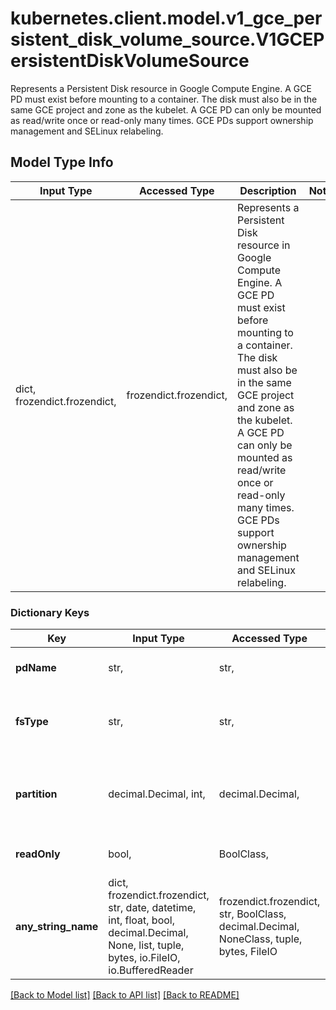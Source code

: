 # kubernetes.client.model.v1_gce_persistent_disk_volume_source.V1GCEPersistentDiskVolumeSource

Represents a Persistent Disk resource in Google Compute Engine.  A GCE PD must exist before mounting to a container. The disk must also be in the same GCE project and zone as the kubelet. A GCE PD can only be mounted as read/write once or read-only many times. GCE PDs support ownership management and SELinux relabeling.

## Model Type Info
Input Type | Accessed Type | Description | Notes
------------ | ------------- | ------------- | -------------
dict, frozendict.frozendict,  | frozendict.frozendict,  | Represents a Persistent Disk resource in Google Compute Engine.  A GCE PD must exist before mounting to a container. The disk must also be in the same GCE project and zone as the kubelet. A GCE PD can only be mounted as read/write once or read-only many times. GCE PDs support ownership management and SELinux relabeling. | 

### Dictionary Keys
Key | Input Type | Accessed Type | Description | Notes
------------ | ------------- | ------------- | ------------- | -------------
**pdName** | str,  | str,  | pdName is unique name of the PD resource in GCE. Used to identify the disk in GCE. More info: https://kubernetes.io/docs/concepts/storage/volumes#gcepersistentdisk | 
**fsType** | str,  | str,  | fsType is filesystem type of the volume that you want to mount. Tip: Ensure that the filesystem type is supported by the host operating system. Examples: \&quot;ext4\&quot;, \&quot;xfs\&quot;, \&quot;ntfs\&quot;. Implicitly inferred to be \&quot;ext4\&quot; if unspecified. More info: https://kubernetes.io/docs/concepts/storage/volumes#gcepersistentdisk | [optional] 
**partition** | decimal.Decimal, int,  | decimal.Decimal,  | partition is the partition in the volume that you want to mount. If omitted, the default is to mount by volume name. Examples: For volume /dev/sda1, you specify the partition as \&quot;1\&quot;. Similarly, the volume partition for /dev/sda is \&quot;0\&quot; (or you can leave the property empty). More info: https://kubernetes.io/docs/concepts/storage/volumes#gcepersistentdisk | [optional] value must be a 32 bit integer
**readOnly** | bool,  | BoolClass,  | readOnly here will force the ReadOnly setting in VolumeMounts. Defaults to false. More info: https://kubernetes.io/docs/concepts/storage/volumes#gcepersistentdisk | [optional] 
**any_string_name** | dict, frozendict.frozendict, str, date, datetime, int, float, bool, decimal.Decimal, None, list, tuple, bytes, io.FileIO, io.BufferedReader | frozendict.frozendict, str, BoolClass, decimal.Decimal, NoneClass, tuple, bytes, FileIO | any string name can be used but the value must be the correct type | [optional]

[[Back to Model list]](../../README.md#documentation-for-models) [[Back to API list]](../../README.md#documentation-for-api-endpoints) [[Back to README]](../../README.md)

